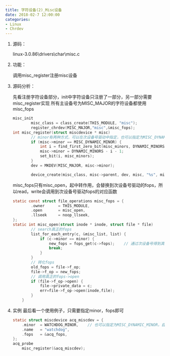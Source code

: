 ```yaml
---
title: 字符设备(2)_Misc设备
date: 2018-02-7 12:00:00
categories: 
- Linux
- Chrdev
---
```


1. 源码：

   linux-3.0.86\drivers\char\misc.c

2. 功能：

   调用misc_register注册misc设备
<!-- more -->
3. 源码分析：

    先看注册字符设备部分，init中字符设备只注册了一部分，另一部分需要misc_register实现
    所有主设备号为MISC_MAJOR的字符设备都使用misc_fops

    ```c
    misc_init
            misc_class = class_create(THIS_MODULE, "misc");
            register_chrdev(MISC_MAJOR,"misc",&misc_fops);
    int misc_register(struct miscdevice * misc)
            // minor有两种方式，可以在次设备号驱动中指定，也可以指定为MISC_DYNAMIC_MINOR，misc驱动框架中找到空位自动分配
            if (misc->minor == MISC_DYNAMIC_MINOR) {
                int i = find_first_zero_bit(misc_minors, DYNAMIC_MINORS);
                misc->minor = DYNAMIC_MINORS - i - 1;
                set_bit(i, misc_minors);
            }
            dev = MKDEV(MISC_MAJOR, misc->minor);

            device_create(misc_class, misc->parent, dev, misc, "%s", misc->name);
    ```

    misc_fops只有misc_open，起中转作用，会替换到次设备号驱动的fops，所以read，write会调用到次设备号驱动fops的对应函数

    ```c
    static const struct file_operations misc_fops = {
            .owner		= THIS_MODULE,
            .open		= misc_open,
            .llseek		= noop_llseek,
    };
    static int misc_open(struct inode * inode, struct file * file)
            // search真正的fops
            list_for_each_entry(c, &misc_list, list) {
	            if (c->minor == minor) {
		            new_fops = fops_get(c->fops);    // 通过次设备号得到真正的fops
		            break;
	            }
            }
            // 转化fops
            old_fops = file->f_op;
            file->f_op = new_fops;
            // 调用真正的fops->open
            if (file->f_op->open) {
	            file->private_data = c;
                err=file->f_op->open(inode,file);
            }
        }
    ```

4. 实例
    最后看一个使用例子，只需要指定minor，fops即可
    ```c
    static struct miscdevice acq_miscdev = {
        .minor	= WATCHDOG_MINOR,    // 也可以指定为MISC_DYNAMIC_MINOR，自动分配
        .name	= "watchdog",
        .fops	= &acq_fops,
    };
    acq_probe
        misc_register(&acq_miscdev);
    ```
